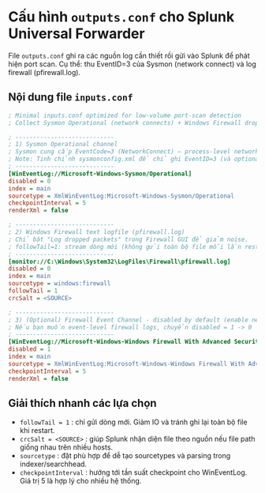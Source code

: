 # Cấu hình `outputs.conf` cho Splunk Universal Forwarder

File `outputs.conf` ghi ra các nguồn log cần thiết rồi gửi vào Splunk để phát hiện port scan.
Cụ thể: thu EventID=3 của Sysmon (network connect) và log firewall (pfirewall.log).


## Nội dung file `inputs.conf`

```ini
; Minimal inputs.conf optimized for low-volume port-scan detection
; Collect Sysmon Operational (network connects) + Windows Firewall dropped log

; ----------------------------
; 1) Sysmon Operational channel
; Sysmon cung cấp EventCode=3 (NetworkConnect) — process-level network events
; Note: Tinh chỉnh sysmonconfig.xml để chỉ ghi EventID=3 (và optional EventID=1)
; ----------------------------
[WinEventLog://Microsoft-Windows-Sysmon/Operational]
disabled = 0
index = main
sourcetype = XmlWinEventLog:Microsoft-Windows-Sysmon/Operational
checkpointInterval = 5
renderXml = false

; ----------------------------
; 2) Windows Firewall text logfile (pfirewall.log)
; Chỉ bật "Log dropped packets" trong Firewall GUI để giảm noise.
; followTail=1: stream dòng mới (không gửi toàn bộ file mỗi lần restart)
; ----------------------------
[monitor://C:\Windows\System32\LogFiles\Firewall\pfirewall.log]
disabled = 0
index = main
sourcetype = windows:firewall
followTail = 1
crcSalt = <SOURCE>

; ----------------------------
; 3) (Optional) Firewall Event Channel - disabled by default (enable nếu cần)
; Nếu bạn muốn event-level firewall logs, chuyển disabled = 1 -> 0
; ----------------------------
[WinEventLog://Microsoft-Windows-Windows Firewall With Advanced Security/Firewall]
disabled = 1
index = main
sourcetype = XmlWinEventLog:Microsoft-Windows-Windows Firewall With Advanced Security/Firewall
checkpointInterval = 5
renderXml = false
```

## Giải thích nhanh các lựa chọn

* `followTail = 1` : chỉ gửi dòng mới. Giảm IO và tránh ghi lại toàn bộ file khi restart.
* `crcSalt = <SOURCE>` : giúp Splunk nhận diện file theo nguồn nếu file path giống nhau trên nhiều hosts.
* `sourcetype` : đặt phù hợp để dễ tạo sourcetypes và parsing trong indexer/searchhead.
* `checkpointInterval` : hướng tới tần suất checkpoint cho WinEventLog. Giá trị 5 là hợp lý cho nhiều hệ thống.

